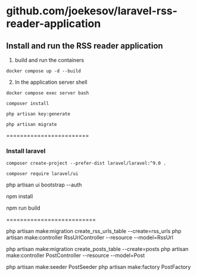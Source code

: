 # github.com/joekesov/laravel-rss-reader-application

## Install and run the RSS reader application

1. build and run the containers

```shell
docker compose up -d --build
```

2. In the application server shell

```shell
docker compose exec server bash
```

```angular2html
composer install
```

```shell
php artisan key:generate
```

```shell
php artisan migrate
```



========================

### Install laravel

```shell
composer create-project --prefer-dist laravel/laravel:^9.0 .
```

```shell
composer require laravel/ui
```

php artisan ui bootstrap --auth

npm install

npm run build


==========================

php artisan make:migration create_rss_urls_table --create=rss_urls
php artisan make:controller RssUrlController --resource --model=RssUrl

php artisan make:migration create_posts_table --create=posts
php artisan make:controller PostController --resource --model=Post

php artisan make:seeder PostSeeder
php artisan make:factory PostFactory